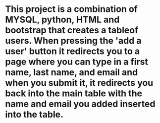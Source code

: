 # This project is a combination of MYSQL, python, HTML and bootstrap that creates a tableof users. When pressing the 'add a user' button it redirects you to a page where you can type in a first name, last name, and email and when you submit it, it redirects you back into the main table with the name and email you added inserted into the table.

